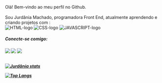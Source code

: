 Olá! Bem-vindo ao meu perfil no Github.
<br>
<br>
Sou Jurdânia Machado, programadora Front End, atualmente aprendendo e criando projetos com :
<br>
<img src="https://img.shields.io/badge/html5-%23E34F26.svg?style=for-the-badge&logo=html5&logoColor=white" alt="HTML-logo"/>
<img src="https://img.shields.io/badge/css3-%231572B6.svg?style=for-the-badge&logo=css3&logoColor=white" alt="CSS-logo"/>
<img src="[https://img.shields.io/badge/css3-%231572B6.svg?style=for-the-badge&logo=css3&logoColor=white](https://img.shields.io/badge/JavaScript-F7DF1E?style=for-the-badge&logo=javascript&logoColor=black)" alt="JAVASCRIPT-logo"/>

<h5>Conecte-se comigo:<h5/>
<div>
<a href="https://instagram.com/jurdania/" target="_blank"><img src="https://img.shields.io/badge/-Instagram-%23E4405F?style=for-the-badge&logo=instagram&logoColor=white" target="_blank"></a>
<a href = "mailto:jurdaniam@gmail.com"><img src="https://img.shields.io/badge/Gmail-D14836?style=for-the-badge&logo=gmail&logoColor=white" target="_blank" 0"></a>
<a href="https://www.linkedin.com/in/jurdania-machado-639569230/" target="_blank"><img src="https://img.shields.io/badge/-LinkedIn-%230077B5?style=for-the-badge&logo=linkedin&logoColor=white" target="_blank" ></a>   
</div>
  <br>
  

[![Jurdânia stats](https://github-readme-stats.vercel.app/api?username=machadojurdania)](https://github.com/anuraghazra/github-readme-stats)

[![Top Langs](https://github-readme-stats.vercel.app/api/top-langs/?username=machadojurdania)](https://github.com/anuraghazra/github-readme-stats)
<!--
**machadojurdania/machadojurdania** is a ✨ _special_ ✨ repository because its `README.md` (this file) appears on your GitHub profile.

Here are some ideas to get you started:

- 🔭 I’m currently working on ...
- 🌱 I’m currently learning ...
- 👯 I’m looking to collaborate on ...
- 🤔 I’m looking for help with ...
- 💬 Ask me about ...
- 📫 How to reach me: ...
- 😄 Pronouns: ...
- ⚡ Fun fact: ...
-->
